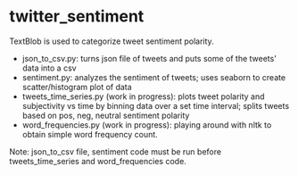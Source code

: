 # twitter_sentiment

TextBlob is used to categorize tweet sentiment polarity.

* json_to_csv.py: turns json file of tweets and puts some of the tweets' data into a csv 
* sentiment.py: analyzes the sentiment of tweets; uses seaborn to create scatter/histogram plot of data
* tweets_time_series.py (work in progress): plots tweet polarity and subjectivity vs time by binning data over a set time interval; splits tweets based on pos, neg, neutral sentiment polarity 
* word_frequencies.py (work in progress): playing around with nltk to obtain simple word frequency count. 

Note: json_to_csv file, sentiment code must be run before tweets_time_series and word_frequencies code.  
